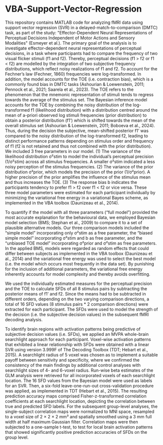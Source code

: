 # VBA-Support-Vector-Regression
This repository contains MATLAB code for analyzing fMRI data using support vector regression (SVR) in a delayed-match-to-comparison (DMTC) task, as part of the study: "Effector-Dependent Neural Representations of Perceptual Decisions Independent of Motor Actions and Sensory Modalities" (Esmeyer et al.).
The primary goal of the analysis is to investigate effector-dependent neural representations of perceptual decisions, in a task where participants had to compare the frequency of two visual flicker stimuli (f1 and f2). 
Thereby, perceptual decisions (f1 > f2 or f1 < f2) are modelled by the integration of two subjective frequency distributions, which reflect noisy realizations of f1 and f2. To account for the Fechner’s law (Fechner, 1860) frequencies were log-transformed. In addition, the model accounts for the TOE (i.e. contraction bias), which is a commonly found bias in DMTC tasks (Ashourian & Loewenstein, 2011; Pennock et al., 2021; Saarela et al., 2023). The TOE refers to the phenomenon that the mnemonic representation of stimuli tends to regress towards the average of the stimulus set. The Bayesian inference model accounts for the TOE by combining the noisy distribution of the log-transformed f1 (likelihood distribution) with a distribution centred around the mean of a-priori observed log stimuli frequencies (prior distribution) to obtain a posterior distribution (f1’) which is shifted towards the mean of the overall stimulus set (Ashourian & Loewenstein, 2011; Boboeva et al., 2024). Thus, during the decision the subjective, mean-shifted posterior f1’ was compared to the noisy distribution of the log-transformed f2, leading to distinct performance patterns depending on stimulus order and frequency of f1 (f2 is not retained and thus not combined with the prior distribution).
We included 3 free parameters in our model. (1) The variance of the likelihood distribution σ²stim to model the individual’s perceptual precision (1/σ²stim) across all stimulus frequencies. A smaller σ²stim indicated a less noisy perception of the stimulus frequencies. (2) The variance of the prior distribution σ²prior, which models the precision of the prior (1/σ²prior). A higher precision of the prior amplifies the influence of the stimulus mean and thus increases the TOE. (3) The response bias b indicates the participants tendency to prefer f1 > f2 over f1 < f2 or vice versa. These three model parameters were estimated for each participant individually by minimizing the variational free energy in a variational Bayes scheme, as implemented in the VBA toolbox (Daunizeau et al., 2014). 

To quantify if the model with all three parameters (“full model”) provided the most accurate explanation for the behavioural data, we employed Bayesian model selection (BMS; Stephan et al., 2009) to compare it to a set of plausible alternative models. Our three comparison models included the “simple model” incorporating only σ²stim as a free parameter, the “biased simple model” incorporating σ²stim and b as free parameter, and the “unbiased TOE model” incorporating σ²prior and σ²stim as free parameters. In the applied BMS, models were regarded as random effects that could differ between subjects as implemented in the VBA toolbox (Daunizeau et al., 2014) and the variational free energy was used to select the best model (i.e. the model which occurs most frequently in the data set). By punishing for the inclusion of additional parameters, the variational free energy inherently accounts for model complexity and thereby avoids overfitting.

We used the individually estimated measures for the perceptual precision and the TOE to calculate SFDs of all 8 stimulus pairs by subtracting the posterior means of f1’ and f2. Since the means had to be subtracted in different orders, depending on the two varying comparison directions, a total of 16 SFD values (8 stimulus pairs * 2 comparison directions) were extracted for each participant. The SFDs were used to model the strength of the decision (i.e. the subjective decision values) in the subsequent fMRI decoding analysis.

To identify brain regions with activation patterns being predictive of subjective decision values (i.e. SFDs), we applied an MVPA whole-brain searchlight approach for each participant. Voxel-wise activation patterns that exhibited a linear relationship with SFDs were obtained with a linear SVR using version 3.999F of The Decoding Toolbox (TDT; Hebart et al., 2015). A searchlight radius of 5 voxel was chosen as to implement a suitable payoff between sensitivity and specificity, where we confirmed the consistency of the main findings by additional control analyses with searchlight sizes of 4- and 6-voxel radius. Run-wise beta estimates of the GLM analysis were retrieved for all incorporated voxels of each searchlight location. The 16 SFD values from the Bayesian model were used as labels for an SVR. Then, a six-fold leave-one-run-out cross-validation procedure was applied, as implemented in TDT (Hebart et al., 2015). The resulting prediction accuracy maps comprised Fisher-z-transformed correlation coefficients at each searchlight location, depicting the correlation between true and predicted SFD labels. For the subsequent group-level analyses, the single-subject correlation maps were normalized to MNI space, resampled to a voxel size of 2 × 2 × 2 mm³ and spatially smoothed using a 3 mm full width at half maximum Gaussian filter. Correlation maps were then subjected to a one-sample t-test, to test for local brain activation patterns that showed significantly positive prediction accuracies of SFDs on the group level. 
